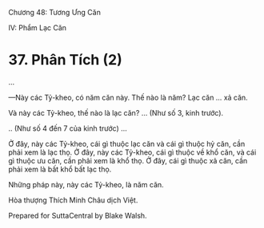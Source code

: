  

Chương 48: Tương Ưng Căn

IV: Phẩm Lạc Căn

# 37\. Phân Tích (2)

…

—Này các Tỷ-kheo, có năm căn này. Thế nào là năm? Lạc căn … xả căn.

Và này các Tỷ-kheo, thế nào là lạc căn? … (Như số 3, kinh trước).

.. (Như số 4 đến 7 của kinh trước) …

Ở đây, này các Tỷ-kheo, cái gì thuộc lạc căn và cái gì thuộc hỷ căn, cần phải xem là lạc thọ. Ở đây, này các Tỷ-kheo, cái gì thuộc về khổ căn, và cái gì thuộc ưu căn, cần phải xem là khổ thọ. Ở đây, cái gì thuộc xả căn, cần phải xem là bất khổ bất lạc thọ.

Những pháp này, này các Tỷ-kheo, là năm căn.

Hòa thượng Thích Minh Châu dịch Việt.

Prepared for SuttaCentral by Blake Walsh.